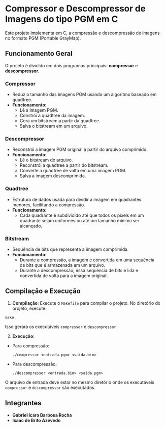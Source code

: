 # Compressor e Descompressor de Imagens do tipo PGM em C

Este projeto implementa em C, a compressão e descompressão de imagens no formato PGM (Portable GrayMap).

## Funcionamento Geral

O projeto é dividido em dois programas principais: **compressor** e **descompressor**.

### Compressor

* Reduz o tamanho das imagens PGM usando um algoritmo baseado em quadtree.
* **Funcionamento**:
  * Lê a imagem PGM.
  * Constrói a quadtree da imagem.
  * Gera um bitstream a partir da quadtree.
  * Salva o bitstream em um arquivo.

### Descompressor

* Reconstrói a imagem PGM original a partir do arquivo comprimido.
* **Funcionamento**:
  * Lê o bitstream do arquivo.
  * Reconstrói a quadtree a partir do bitstream.
  * Converte a quadtree de volta em uma imagem PGM.
  * Salva a imagem descomprimida.

### Quadtree

*   Estrutura de dados usada para dividir a imagem em quadrantes menores, facilitando a compressão.
* **Funcionamento**:
  * Cada quadrante é subdividido até que todos os pixels em um quadrante sejam uniformes ou até um tamanho mínimo ser alcançado.

### Bitstream

*   Sequência de bits que representa a imagem comprimida.
* **Funcionamento**:
  * Durante a compressão, a imagem é convertida em uma sequência de bits que é armazenada em um arquivo.
  * Durante a descompressão, essa sequência de bits é lida e convertida de volta para a imagem original.

## Compilação e Execução

1. **Compilação**: Execute o `Makefile` para compilar o projeto. No diretório do projeto, execute:
  ```
  make
  ```
Isso gerará os executáveis `compressor` e `descompressor`.

2. **Execução**:
- Para compressão:
  ```
  ./compressor <entrada.pgm> <saida.bin>
  ```
- Para descompressão:
  ```
  ./descompressor <entrada.bin> <saida.pgm>
  ```

O arquivo de entrada deve estar no mesmo diretório onde os executáveis `compressor` e `descompressor` são executados.

## Integrantes

- **Gabriel ícaro Barbosa Rocha**
- **Isaac de Brito Azevedo**
